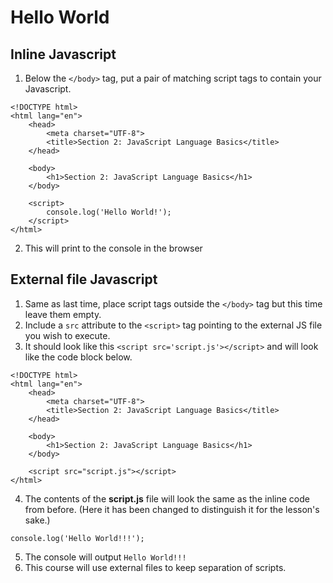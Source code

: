 # Hello World
## Inline Javascript

1. Below the `</body>` tag, put a pair of matching script tags to contain your Javascript. 

```
<!DOCTYPE html>
<html lang="en">
    <head>
        <meta charset="UTF-8">
        <title>Section 2: JavaScript Language Basics</title>
    </head>

    <body>
        <h1>Section 2: JavaScript Language Basics</h1>
    </body>
    
    <script>
        console.log('Hello World!');
    </script>
</html>

```

2. This will print to the console in the browser

## External file Javascript
1. Same as last time, place script tags outside the `</body>` tag but this time leave them empty.
2. Include a `src` attribute to the `<script>` tag pointing to the external JS file you wish to execute.
3. It should look like this `<script src='script.js'></script>` and will look like the code block below.

```
<!DOCTYPE html>
<html lang="en">
    <head>
        <meta charset="UTF-8">
        <title>Section 2: JavaScript Language Basics</title>
    </head>

    <body>
        <h1>Section 2: JavaScript Language Basics</h1>
    </body>
    
    <script src="script.js"></script>
</html>

```

4. The contents of the **script.js** file will look the same as the inline code from before. (Here it has been changed to distinguish it for the lesson's sake.)

```
console.log('Hello World!!!');
```

5. The console will output `Hello World!!!`
6. This course will use external files to keep separation of scripts.